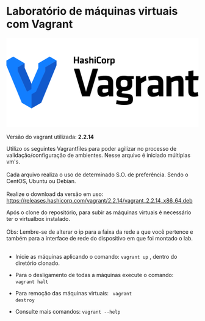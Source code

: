 # Laboratório de máquinas virtuais com Vagrant


![Vagrant Image!](./vagrant.png)

Versão do vagrant utilizada: **2.2.14**

Utilizo os seguintes Vagrantfiles para poder agilizar no processo de validação/configuração de ambientes. Nesse arquivo é iniciado múltiplas vm's.
<br>
<br>
Cada arquivo realiza o uso de determinado S.O. de preferência. Sendo o CentOS, Ubuntu ou Debian.
<br>
<br>
Realize o download da versão em uso: https://releases.hashicorp.com/vagrant/2.2.14/vagrant_2.2.14_x86_64.deb

Após o clone do repositório, para subir as máquinas virtuais é necessário ter o virtualbox instalado.
<br>
<br>
Obs: Lembre-se de alterar o ip para a faixa da rede a que você pertence e também para a interface de rede do dispositivo em que foi montado o lab.
<br>
<br>

- Inicie as máquinas aplicando o comando: <code>vagrant up</code> , dentro do diretório clonado.

- Para o desligamento de todas a máquinas execute o comando: <code> vagrant halt</code>

- Para remoção das máquinas virtuais: <code> vagrant destroy</code>

- Consulte mais comandos: <code>vagrant --help</code>